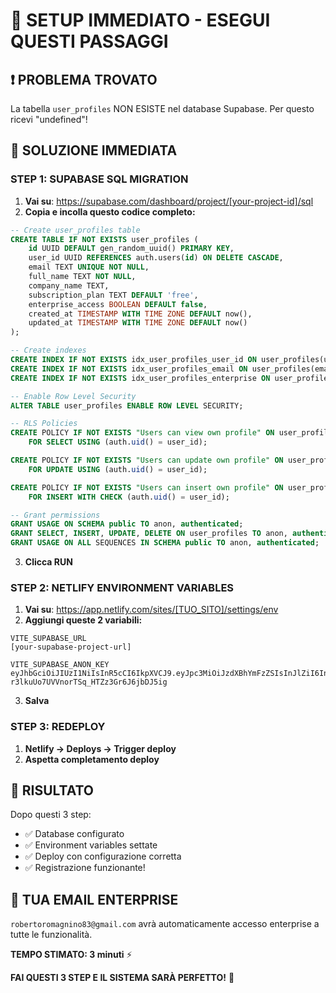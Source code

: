 # 🚨 SETUP IMMEDIATO - ESEGUI QUESTI PASSAGGI

## ❗ PROBLEMA TROVATO
La tabella `user_profiles` NON ESISTE nel database Supabase. Per questo ricevi "undefined"!

## 🔧 SOLUZIONE IMMEDIATA

### STEP 1: SUPABASE SQL MIGRATION
1. **Vai su**: https://supabase.com/dashboard/project/[your-project-id]/sql
2. **Copia e incolla questo codice completo:**

```sql
-- Create user_profiles table
CREATE TABLE IF NOT EXISTS user_profiles (
    id UUID DEFAULT gen_random_uuid() PRIMARY KEY,
    user_id UUID REFERENCES auth.users(id) ON DELETE CASCADE,
    email TEXT UNIQUE NOT NULL,
    full_name TEXT NOT NULL,
    company_name TEXT,
    subscription_plan TEXT DEFAULT 'free',
    enterprise_access BOOLEAN DEFAULT false,
    created_at TIMESTAMP WITH TIME ZONE DEFAULT now(),
    updated_at TIMESTAMP WITH TIME ZONE DEFAULT now()
);

-- Create indexes
CREATE INDEX IF NOT EXISTS idx_user_profiles_user_id ON user_profiles(user_id);
CREATE INDEX IF NOT EXISTS idx_user_profiles_email ON user_profiles(email);
CREATE INDEX IF NOT EXISTS idx_user_profiles_enterprise ON user_profiles(enterprise_access);

-- Enable Row Level Security
ALTER TABLE user_profiles ENABLE ROW LEVEL SECURITY;

-- RLS Policies
CREATE POLICY IF NOT EXISTS "Users can view own profile" ON user_profiles
    FOR SELECT USING (auth.uid() = user_id);

CREATE POLICY IF NOT EXISTS "Users can update own profile" ON user_profiles
    FOR UPDATE USING (auth.uid() = user_id);

CREATE POLICY IF NOT EXISTS "Users can insert own profile" ON user_profiles
    FOR INSERT WITH CHECK (auth.uid() = user_id);

-- Grant permissions
GRANT USAGE ON SCHEMA public TO anon, authenticated;
GRANT SELECT, INSERT, UPDATE, DELETE ON user_profiles TO anon, authenticated;
GRANT USAGE ON ALL SEQUENCES IN SCHEMA public TO anon, authenticated;
```

3. **Clicca RUN**

### STEP 2: NETLIFY ENVIRONMENT VARIABLES
1. **Vai su**: https://app.netlify.com/sites/[TUO_SITO]/settings/env
2. **Aggiungi queste 2 variabili:**

```
VITE_SUPABASE_URL
[your-supabase-project-url]

VITE_SUPABASE_ANON_KEY  
eyJhbGciOiJIUzI1NiIsInR5cCI6IkpXVCJ9.eyJpc3MiOiJzdXBhYmFzZSIsInJlZiI6InpzaW9uaGV0a3dhc2x2b3VuYXFvIiwicm9sZSI6ImFub24iLCJpYXQiOjE3NTYwNTgwNTUsImV4cCI6MjA3MTYzNDA1NX0.5DVKWx1-r3lkuUo7UVVnorTSq_HTZz3Gr6J6jbDJ5ig
```

3. **Salva**

### STEP 3: REDEPLOY
1. **Netlify → Deploys → Trigger deploy**
2. **Aspetta completamento deploy**

## 🎯 RISULTATO
Dopo questi 3 step:
- ✅ Database configurato
- ✅ Environment variables settate  
- ✅ Deploy con configurazione corretta
- ✅ Registrazione funzionante!

## 🔐 TUA EMAIL ENTERPRISE
`robertoromagnino83@gmail.com` avrà automaticamente accesso enterprise a tutte le funzionalità.

**TEMPO STIMATO: 3 minuti** ⚡

**FAI QUESTI 3 STEP E IL SISTEMA SARÀ PERFETTO!** 🚀